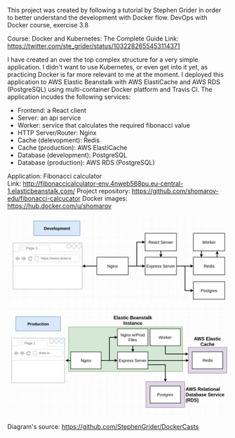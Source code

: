 This project was created by following a tutorial by Stephen Grider in order to better understand the development with Docker flow. DevOps with Docker course, exercise 3.8

Course: Docker and Kubernetes: The Complete Guide
Link: https://twitter.com/ste_grider/status/1032282655453114371



I have created an over the top complex structure for a very simple application. I didn't want to use Kubernetes, or even get into it yet, as practicing Docker is far more relevant to me at the moment. I deployed this application to AWS Elastic Beanstalk with AWS ElastiCache and AWS RDS (PostgreSQL) using multi-container Docker platform and Travis CI. The application incudes the following services:

- Frontend: a React client
- Server: an api service
- Worker: service that calculates the required fibonacci value
- HTTP Server/Router: Nginx
- Cache (delevopment): Redis  
- Cache (production): AWS ElastiCache  
- Database (development): PostgreSQL  
- Database (production): AWS RDS (PostgreSQL)

Application: Fibonacci calculator  
Link: http://fibonaccicalculator-env.4nweb568pu.eu-central-1.elasticbeanstalk.com/
Project repository: https://github.com/shomarov-edu/fibonacci-calcucator
Docker images: https://hub.docker.com/u/shomarov

![Development diagram](./development.png)
![Production diagram](./production.png)

Diagram's source: https://github.com/StephenGrider/DockerCasts